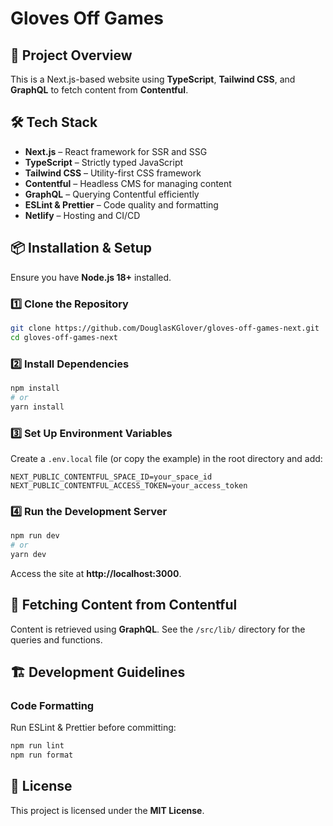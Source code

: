 # Gloves Off Games

## 🚀 Project Overview

This is a Next.js-based website using **TypeScript**, **Tailwind CSS**, and **GraphQL** to fetch content from **Contentful**.

## 🛠️ Tech Stack

- **Next.js** – React framework for SSR and SSG
- **TypeScript** – Strictly typed JavaScript
- **Tailwind CSS** – Utility-first CSS framework
- **Contentful** – Headless CMS for managing content
- **GraphQL** – Querying Contentful efficiently
- **ESLint & Prettier** – Code quality and formatting
- **Netlify** – Hosting and CI/CD

## 📦 Installation & Setup

Ensure you have **Node.js 18+** installed.

### 1️⃣ Clone the Repository

```sh
git clone https://github.com/DouglasKGlover/gloves-off-games-next.git
cd gloves-off-games-next
```

### 2️⃣ Install Dependencies

```sh
npm install
# or
yarn install
```

### 3️⃣ Set Up Environment Variables

Create a `.env.local` file (or copy the example) in the root directory and add:

```env
NEXT_PUBLIC_CONTENTFUL_SPACE_ID=your_space_id
NEXT_PUBLIC_CONTENTFUL_ACCESS_TOKEN=your_access_token
```

### 4️⃣ Run the Development Server

```sh
npm run dev
# or
yarn dev
```

Access the site at **http://localhost:3000**.

## 📡 Fetching Content from Contentful

Content is retrieved using **GraphQL**. See the `/src/lib/` directory for the queries and functions.

## 🏗️ Development Guidelines

### Code Formatting

Run ESLint & Prettier before committing:

```sh
npm run lint
npm run format
```

## 📜 License

This project is licensed under the **MIT License**.
